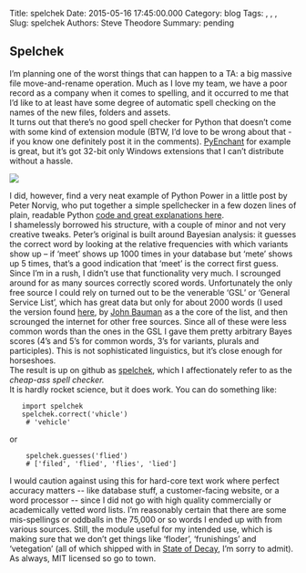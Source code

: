Title: spelchek
Date: 2015-05-16 17:45:00.000
Category: blog
Tags: , , , 
Slug: spelchek
Authors: Steve Theodore
Summary: pending

## [](https://www.blogger.com/blogger.g?blogID=3596910715538761404#spelchek)Spelchek

I’m planning one of the worst things that can happen to a TA: a big massive file move-and-rename operation. Much as I love my team, we have a poor record as a company when it comes to spelling, and it occurred to me that I’d like to at least have some degree of automatic spell checking on the names of the new files, folders and assets.  
It turns out that there’s no good spell checker for Python that doesn’t come with some kind of extension module (BTW, I’d love to be wrong about that - if you know one definitely post it in the comments). [PyEnchant](http://pythonhosted.org/pyenchant/) for example is great, but it’s got 32-bit only Windows extensions that I can’t distribute without a hassle.   


![](https://s-media-cache-ak0.pinimg.com/236x/55/2c/b5/552cb539fcc6b8addffb0eb19ec98298.jpg)

I did, however, find a very neat example of Python Power in a little post by Peter Norvig, who put together a simple spellchecker in a few dozen lines of plain, readable Python [code and great explanations here](http://norvig.com/spell-correct.html).   
I shamelessly borrowed his structure, with a couple of minor and not very creative tweaks. Peter’s original is built around Bayesian analysis: it guesses the correct word by looking at the relative frequencies with which variants show up – if ‘meet’ shows up 1000 times in your database but ‘mete’ shows up 5 times, that’s a good indication that ‘meet’ is the correct first guess.   
Since I’m in a rush, I didn’t use that functionality very much. I scrounged around for as many sources correctly scored words. Unfortunately the only free source I could rely on turned out to be the venerable ‘GSL’ or ‘General Service List’, which has great data but only for about 2000 words (I used the version found [here](http://jbauman.com/gsl.html), by [John Bauman](http://jbauman.com/index.html) as a the core of the list, and then scrounged the internet for other free sources. Since all of these were less common words than the ones in the GSL I gave them pretty arbitrary Bayes scores (4’s and 5’s for common words, 3’s for variants, plurals and participles). This is not sophisticated linguistics, but it’s close enough for horseshoes.  
The result is up on github as [spelchek](https://github.com/theodox/spelchek), which I affectionately refer to as the _cheap-ass spell checker._  
It is hardly rocket science, but it does work. You can do something like:  

    
    
       import spelchek  
       spelchek.correct('vhicle')  
        # 'vehicle'  
    

or   

    
    
        spelchek.guesses('flied')  
        # ['filed', 'flied', 'flies', 'lied']  
    

I would caution against using this for hard-core text work where perfect accuracy matters -- like database stuff, a customer-facing website, or a word processor -- since I did not go with high quality commercially or academically vetted word lists. I’m reasonably certain that there are some mis-spellings or oddballs in the 75,000 or so words I ended up with from various sources. Still, the module useful for my intended use, which is making sure that we don’t get things like ‘floder’, ‘frunishings’ and ‘vetegation’ (all of which shipped with in [State of Decay](http://www.ign.com/games/state-of-decay-year-one-survival-edition/xbox-one-20023993), I’m sorry to admit).   
As always, MIT licensed so go to town. 

